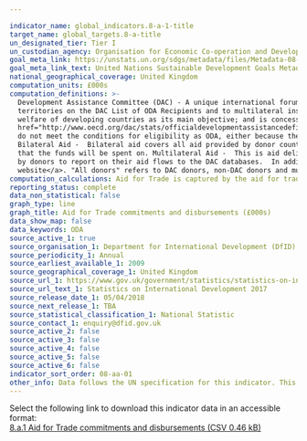 ```yaml
---

indicator_name: global_indicators.8-a-1-title
target_name: global_targets.8-a-title
un_designated_tier: Tier I
un_custodian_agency: Organisation for Economic Co-operation and Development (OECD)
goal_meta_link: https://unstats.un.org/sdgs/metadata/files/Metadata-08-0A-01.pdf 
goal_meta_link_text: United Nations Sustainable Development Goals Metadata (PDF 208 KB)
national_geographical_coverage: United Kingdom
computation_units: £000s
computation_definitions: >-
  Development Assistance Committee (DAC) - A unique international forum of many of the largest funders of aid, including 30 DAC Members. The World Bank, IMF and UNDP participate as observers. Official development assistance (ODA) - The DAC defines ODA as “those flows to countries and
  territories on the DAC List of ODA Recipients and to multilateral institutions which are i) provided by official agencies, including state and local governments, or by their executive agencies; and ii) each transaction is administered with the promotion of the economic development and
  welfare of developing countries as its main objective; and is concessional in character and conveys a grant element of at least 25 per cent (calculated at a rate of discount of 10 per cent) See the <a
  href="http://www.oecd.org/dac/stats/officialdevelopmentassistancedefinitionandcoverage.htm">ODA Definition</a> for more information. Other official flows (OOF) - Other official flows (excluding officially supported export credits) are defined as transactions by the official sector which
  do not meet the conditions for eligibility as ODA, either because they are not primarily aimed at development, or because they are not sufficiently concessional. (<a href="http://www.oecd.org/dac/stats/documentupload/DCDDAC(2016)3FINAL.pdf">DAC Information Document</a> - Para 24).
  Bilateral Aid -  Bilateral aid covers all aid provided by donor countries when the recipient country, sector or project is known. Bilateral aid also includes aid that is channelled through a multilateral organisation where the government department determines the country, sector or theme
  that the funds will be spent on. Multilateral Aid -  This is aid delivered in the form of core contributions to organisations on the DAC List of Multilateral Organisations.  Purpose Codes - The DAC (Development Assistance Committee) Secretariat maintains various code lists which are used
  by donors to report on their aid flows to the DAC databases.  In addition, these codes are used to classify information in the DAC databases. The sector classification codes used can be found on the <a href="http://www.oecd.org/dac/stats/purposecodessectorclassification.htm">OECD
  website</a>. "All donors" refers to DAC donors, non-DAC donors and multilateral organisations.
computation_calculations: Aid for Trade is captured by the aid for trade marker (<a href="http://www.oecd.org/dac/stats/purposecodessectorclassification.htm">OECD website</a>).
reporting_status: complete
data_non_statistical: false
graph_type: line
graph_title: Aid for Trade commitments and disbursements (£000s)
data_show_map: false
data_keywords: ODA
source_active_1: true
source_organisation_1: Department for International Development (DfID)
source_periodicity_1: Annual
source_earliest_available_1: 2009
source_geographical_coverage_1: United Kingdom
source_url_1: https://www.gov.uk/government/statistics/statistics-on-international-development-2017
source_url_text_1: Statistics on International Development 2017
source_release_date_1: 05/04/2018
source_next_release_1: TBA
source_statistical_classification_1: National Statistic
source_contact_1: enquiry@dfid.gov.uk
source_active_2: false
source_active_3: false
source_active_4: false
source_active_5: false
source_active_6: false
indicator_sort_order: 08-aa-01
other_info: Data follows the UN specification for this indicator. This indicator has been identified in collaboration with topic experts.
---
```

Select the following link to download this indicator data in an accessible format:<br>[8.a.1 Aid for Trade commitments and disbursements (CSV 0.46 kB)](https://sustainabledevelopment-uk.github.io/sdg-data/data/8-a-1.csv)